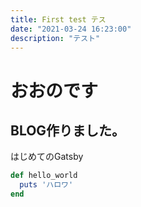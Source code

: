 ```yaml
---
title: First test テス
date: "2021-03-24 16:23:00"
description: "テスト"
---
```

# おおのです
## BLOG作りました。
はじめてのGatsby

```ruby
def hello_world
  puts 'ハロワ'
end
```
